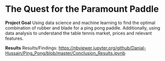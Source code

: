 # The Quest for the Paramount Paddle
**Project Goal**
Using data science and machine learning to find the optimal combination of rubber and blade for a ping pong paddle. Additionally, using data analysis to understand the table tennis market, prices and relevant features.

**Results**
Results/Findings: https://nbviewer.jupyter.org/github/Danial-Hussain/Ping_Pong/blob/master/Conclusion_Results.ipynb
